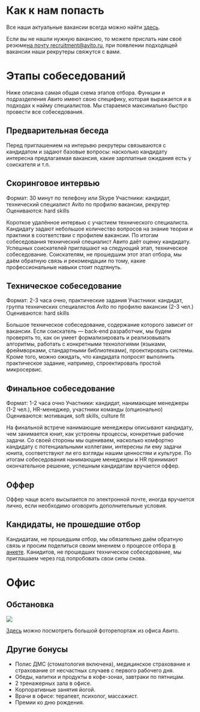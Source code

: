 # Как к нам попасть

Все наши актуальные вакансии всегда можно найти [здесь](https://www.avito.ru/company/job). 

Если вы не нашли нужную вакансию, то можете прислать нам своё резюме[на почту recruitment@avito.ru](recruitment@avito.ru), при появлении подходящей вакансии наши рекрутеры свяжутся с вами.

# Этапы собеседований
Ниже описана самая общая схема этапов отбора. Функции и подразделения Авито имеют свою специфику, которая выражается и в подходах к найму специалистов. Мы стараемся максимально быстро провести все собеседования.

## Предварительная беседа
Перед приглашением на интерьвю рекрутеры связываются с кандидатом и задают базовые вопросы: насколько кандидату интересна предлагаемая вакансия, какие зарплатные ожидания есть у соискателя и т.п.

## Скоринговое интервью
Формат: 30 минут по телефону или Skype
Участники: кандидат, технический специалист Avito по профилю вакансии, рекрутер
Оцениваются: hard skills

Короткое удалённое интервью с участием технического специалиста. Кандидату задают небольшое количество вопросов на знание теории и практики в соответствии с профилем вакансии. По итогам собеседования технический специалист Авито даёт оценку кандидату. Успешных соискателей приглашают на следующий этап, техническое собеседование. Соискателям, не прошедшим этот этап отбора, мы даём обратную связь и рекомендации по тому, какие профессиональные навыки стоит подтянуть.

## Техническое собеседование
Формат: 2-3 часа очно, практические задания
Участники: кандидат, группа технических специалистов Avito по профилю вакансии (2-3 чел.)
Оцениваются: hard skills

Большое техническое собеседование, содержание которого зависит от вакансии. Если соискатель — back-end разработчик, мы будем проверять то, как он умеет формализировать и реализовывать алгоритмы, работать с конкретными технологиями (языками, фреймворками, стандартными библиотеками), проектировать системы. Кроме того, можно ожидать, что кандидата попросят выполнить практическое задание, например, спроектировать простой микросервис.

## Финальное собеседование
Формат: 1-2 часа очно
Участники: кандидат, нанимающие менеджеры (1-2 чел.), HR-менеджер, участники команды (опционально)
Оцениваются: мотивация, soft skills, culture fit

На финальной встрече нанимающие менеджеры описывают кандидату, чем занимается юнит, как устроены процессы, конкретные рабочие задачи. Со своей стороны мы оцениваем, насколько комфортно кандидату с потенциальными коллегами, интересны ли ему задачи юнита, соответствуют ли его взгляды нашим ценностям и культуре. По итогам собеседования нанимающие менеджеры и HR принимают окончательное решение, успешным кандидатам вручается оффер. 

## Оффер

Оффер чаще всего высылается по электронной почте, иногда вручается лично, если необходимо оговорить дополнительные условия.

## Кандидаты, не прошедшие отбор

Кандидатам, не прошедшим отбор, мы обязательно даём обратную связь и просим поделиться своим мнением о процессе отбора [в анкете](https://ru.surveymonkey.com/r/3QFRLRT). Канидитов, не прошедших техническое собеседование, мы приглашаем через год попробовать свои силы снова.

# Офис

## Обстановка
![](https://habrastorage.org/getpro/habr/post_images/51b/6c8/f89/51b6c8f893d3699b2df18ec21294036c.jpg)

[Здесь](https://habr.com/company/avito/blog/335896/) можно посмотреть большой фоторепортаж из офиса Авито. 

## Другие бонусы

- Полис ДМС (стоматология включена), медицинское страхование и страхование от несчастных случаев с первого рабочего дня. 
- Обеды, напитки и продукты в кофе-зонах, завтраки по пятницам.
- 2 тренажерных зала в офисе.
- Корпоративные занятия йогой. 
- Врачи в офисе: терапевт, психолог, массажист.
- Премии ко дню рождения. 
